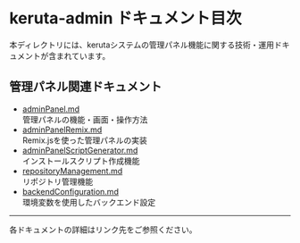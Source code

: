 # keruta-admin ドキュメント目次

本ディレクトリには、kerutaシステムの管理パネル機能に関する技術・運用ドキュメントが含まれています。

## 管理パネル関連ドキュメント
- [adminPanel.md](./adminPanel.md)  
  管理パネルの機能・画面・操作方法
- [adminPanelRemix.md](./adminPanelRemix.md)  
  Remix.jsを使った管理パネルの実装
- [adminPanelScriptGenerator.md](./adminPanelScriptGenerator.md)  
  インストールスクリプト作成機能
- [repositoryManagement.md](./repositoryManagement.md)  
  リポジトリ管理機能
- [backendConfiguration.md](./backendConfiguration.md)  
  環境変数を使用したバックエンド設定

---

各ドキュメントの詳細はリンク先をご参照ください。 
